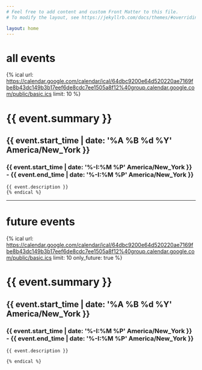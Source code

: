 ```yaml
---
# Feel free to add content and custom Front Matter to this file.
# To modify the layout, see https://jekyllrb.com/docs/themes/#overriding-theme-defaults

layout: home
---
```

# all events
{% ical url: https://calendar.google.com/calendar/ical/64dbc9200e64d520220ae7169fbe8b43dc149b3b17eef6de8cdc7ee1505a8f12%40group.calendar.google.com/public/basic.ics limit: 10  %}
# {{ event.summary }}
## {{ event.start_time | date: '%A %B %d %Y' America/New_York }}
### {{ event.start_time | date: '%-I:%M %P' America/New_York }} - {{ event.end_time | date: '%-I:%M %P' America/New_York }}
    {{ event.description }}
    {% endical %}

---

# future events
{% ical url: https://calendar.google.com/calendar/ical/64dbc9200e64d520220ae7169fbe8b43dc149b3b17eef6de8cdc7ee1505a8f12%40group.calendar.google.com/public/basic.ics limit: 10 only_future: true %}
# {{ event.summary }}
## {{ event.start_time | date: '%A %B %d %Y' America/New_York }}
### {{ event.start_time | date: '%-I:%M %P' America/New_York }} - {{ event.end_time | date: '%-I:%M %P' America/New_York }}
    {{ event.description }}

    {% endical %}
